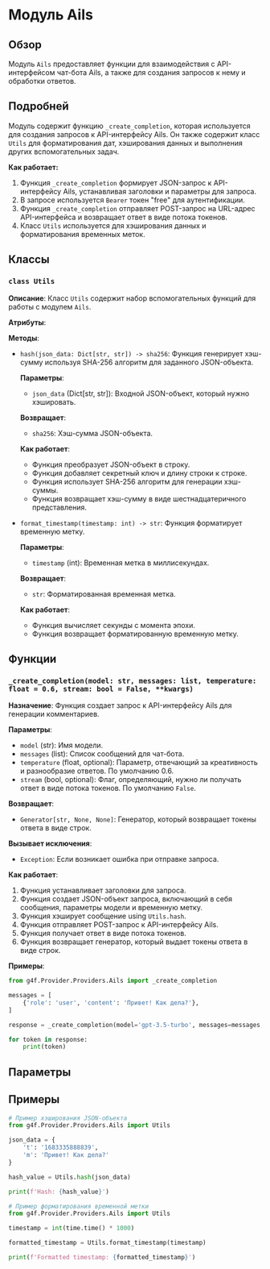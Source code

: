 # Модуль Ails

## Обзор

Модуль `Ails` предоставляет функции для взаимодействия с API-интерфейсом чат-бота Ails, 
а также для создания запросов к нему и обработки ответов. 

## Подробней

Модуль содержит функцию `_create_completion`, которая используется для создания запросов к API-интерфейсу Ails. 
Он также содержит класс `Utils` для форматирования дат, хэширования данных и выполнения других вспомогательных задач.

**Как работает:**

1. Функция `_create_completion` формирует JSON-запрос к API-интерфейсу Ails, 
   устанавливая заголовки и параметры для запроса.
2. В запросе используется `Bearer` токен "free" для аутентификации.
3. Функция `_create_completion` отправляет POST-запрос на URL-адрес API-интерфейса и 
   возвращает ответ в виде потока токенов. 
4. Класс `Utils` используется для хэширования данных и форматирования временных меток.

## Классы

### `class Utils`

**Описание**: Класс `Utils` содержит набор вспомогательных функций для работы с 
модулем `Ails`.

**Атрибуты**: 

**Методы**:

- `hash(json_data: Dict[str, str]) -> sha256`: Функция генерирует хэш-сумму 
  используя SHA-256 алгоритм для заданного JSON-объекта.
  
  **Параметры**:
  - `json_data` (Dict[str, str]): Входной JSON-объект, который нужно хэшировать.

  **Возвращает**:
  - `sha256`: Хэш-сумма JSON-объекта.

  **Как работает**: 
  - Функция преобразует JSON-объект в строку.
  - Функция добавляет секретный ключ и длину строки к строке.
  - Функция использует SHA-256 алгоритм для генерации хэш-суммы.
  - Функция возвращает хэш-сумму в виде шестнадцатеричного представления.

- `format_timestamp(timestamp: int) -> str`: Функция форматирует временную метку.

  **Параметры**:
  - `timestamp` (int): Временная метка в миллисекундах.

  **Возвращает**:
  - `str`: Форматированная временная метка.

  **Как работает**: 
  - Функция вычисляет секунды с момента эпохи.
  - Функция возвращает форматированную временную метку.

## Функции

### `_create_completion(model: str, messages: list, temperature: float = 0.6, stream: bool = False, **kwargs)`

**Назначение**: Функция создает запрос к API-интерфейсу Ails для генерации 
комментариев.

**Параметры**:

- `model` (str): Имя модели.
- `messages` (list): Список сообщений для чат-бота.
- `temperature` (float, optional): Параметр, отвечающий за креативность 
  и разнообразие ответов. По умолчанию 0.6.
- `stream` (bool, optional): Флаг, определяющий, нужно ли получать ответ в виде 
  потока токенов. По умолчанию `False`.

**Возвращает**:
- `Generator[str, None, None]`: Генератор, который возвращает токены ответа 
  в виде строк.

**Вызывает исключения**:
- `Exception`: Если возникает ошибка при отправке запроса.

**Как работает**:

1. Функция устанавливает заголовки для запроса.
2. Функция создает JSON-объект запроса, включающий в себя сообщения, 
   параметры модели и временную метку.
3. Функция хэширует сообщение using `Utils.hash`.
4. Функция отправляет POST-запрос к API-интерфейсу Ails.
5. Функция получает ответ в виде потока токенов.
6. Функция возвращает генератор, который выдает токены ответа в виде строк.

**Примеры**:

```python
from g4f.Provider.Providers.Ails import _create_completion

messages = [
    {'role': 'user', 'content': 'Привет! Как дела?'},
]

response = _create_completion(model='gpt-3.5-turbo', messages=messages, stream=True)

for token in response:
    print(token)
```

## Параметры

## Примеры

```python
# Пример хэширования JSON-объекта
from g4f.Provider.Providers.Ails import Utils

json_data = {
    't': '1683335888839',
    'm': 'Привет! Как дела?'
}

hash_value = Utils.hash(json_data)

print(f'Hash: {hash_value}')

# Пример форматирования временной метки
from g4f.Provider.Providers.Ails import Utils

timestamp = int(time.time() * 1000)

formatted_timestamp = Utils.format_timestamp(timestamp)

print(f'Formatted timestamp: {formatted_timestamp}')
```